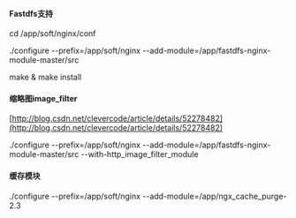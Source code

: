 #### Fastdfs支持

cd /app/soft/nginx/conf

./configure --prefix=/app/soft/nginx --add-module=/app/fastdfs-nginx-module-master/src

make & make install

#### 缩略图image\_filter

[http://blog.csdn.net/clevercode/article/details/52278482](http://blog.csdn.net/clevercode/article/details/52278482)

./configure --prefix=/app/soft/nginx --add-module=/app/fastdfs-nginx-module-master/src  --with-http\_image\_filter\_module

#### 缓存模块

./configure --prefix=/app/soft/nginx --add-module=/app/ngx\_cache\_purge-2.3

